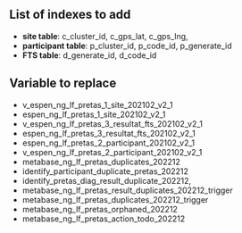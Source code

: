 ## List of indexes to add

- **site table**: c_cluster_id, c_gps_lat, c_gps_lng,
- **participant table**: p_cluster_id, p_code_id, p_generate_id
- **FTS table**: d_generate_id, d_code_id

## Variable to replace

- v_espen_ng_lf_pretas_1_site_202102_v2_1
- espen_ng_lf_pretas_1_site_202102_v2_1
- v_espen_ng_lf_pretas_3_resultat_fts_202102_v2_1
- espen_ng_lf_pretas_3_resultat_fts_202102_v2_1
- espen_ng_lf_pretas_2_participant_202102_v2_1
- v_espen_ng_lf_pretas_2_participant_202102_v2_1
- metabase_ng_lf_pretas_duplicates_202212
- identify_participant_duplicate_pretas_202212
- identify_pretas_diag_result_duplicate_202212,
- metabase_ng_lf_pretas_result_duplicates_202212_trigger
- metabase_ng_lf_pretas_duplicates_202212_trigger
- metabase_ng_lf_pretas_orphaned_202212
- metabase_ng_lf_pretas_action_todo_202212
